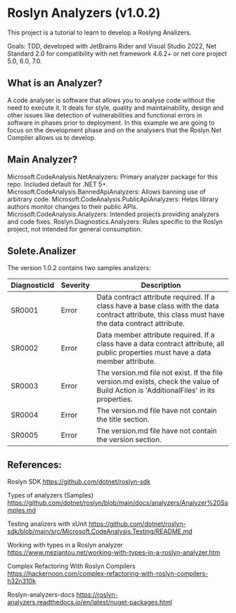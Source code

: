 # Roslyn Analyzers (v1.0.2)

This project is a tutorial to learn to develop a Roslyng Analizers.

Goals: TDD, developed with JetBrains Rider and Visual Studio 2022, Net Standard 2.0 for compatibility with net framework 4.6.2+ or net core project 5.0, 6.0, 7.0.

## What is an Analyzer?

A code analyser is software that allows you to analyse code without the need to execute it. It deals for style, quality and maintainability, design and other issues like detection of vulnerabilities and functional errors in software in phases prior to deployment. In this example we are going to focus on the development phase and on the analysers that the Roslyn Net Compiler allows us to develop. 

## Main Analyzer?
Microsoft.CodeAnalysis.NetAnalyzers: Primary analyzer package for this repo. Included default for .NET 5+.
Microsoft.CodeAnalysis.BannedApiAnalyzers: Allows banning use of arbitrary code.
Microsoft.CodeAnalysis.PublicApiAnalyzers: Helps library authors monitor changes to their public APIs.
Microsoft.CodeAnalysis.Analyzers: Intended projects providing analyzers and code fixes.
Roslyn.Diagnostics.Analyzers: Rules specific to the Roslyn project, not intended for general consumption.

## Solete.Analizer

The version 1.0.2 contains two samples analizers:

|DiagnosticId | Severity | Description |
|-------------|----------|-------------|
|SR0001       | Error    | Data contract attribute required. If a class have a base class with the data contract attribute, this class must have the data contract attribute.|
|SR0002       | Error    | Data member attribute required. If a class have a data contract attribute, all public properties must have a data member attribute. |
|SR0003       | Error    | The version.md file not exist. If the file version.md exists, check the value of Build Action is 'AdditionalFiles' in its properties.|
|SR0004       | Error    | The version.md file have not contain the title section.|
|SR0005       | Error    | The version.md file have not contain the version section.|

## References:

Roslyn SDK
https://github.com/dotnet/roslyn-sdk

Types of analyzers (Samples)
https://github.com/dotnet/roslyn/blob/main/docs/analyzers/Analyzer%20Samples.md

Testing analizers with xUnit 
https://github.com/dotnet/roslyn-sdk/blob/main/src/Microsoft.CodeAnalysis.Testing/README.md

Working with types in a Roslyn analyzer
https://www.meziantou.net/working-with-types-in-a-roslyn-analyzer.htm

Complex Refactoring With Roslyn Compilers
https://hackernoon.com/complex-refactoring-with-roslyn-compilers-h32n310k

Roslyn-analyzers-docs
https://roslyn-analyzers.readthedocs.io/en/latest/nuget-packages.html
